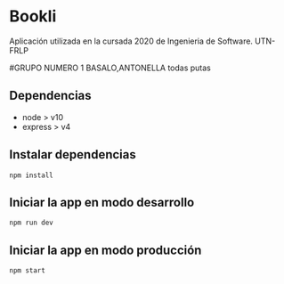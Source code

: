 # Bookli

Aplicación utilizada en la cursada 2020 de Ingenieria de Software. UTN-FRLP

#GRUPO NUMERO 1
 BASALO,ANTONELLA 
todas putas

## Dependencias

 - node > v10
 - express > v4

## Instalar dependencias

`npm install`

## Iniciar la app en modo desarrollo

`npm run dev`

## Iniciar la app en modo producción

`npm start`
